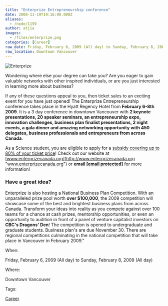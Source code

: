 ```yaml
---
title: "Enterprize Entrepreneurship conference"
date: 2008-11-19T19:16:00.000Z
aliases:
  - /node/1159
author: atjia
images:
  - /files/enterprize.png
categories: [Career]
raw_date: Friday, February 6, 2009 (All day) to Sunday, February 8, 2009 (All day)
raw_location: Downtown Vancouver
---
```


![Enterprize](/files/enterprize.png)

Wondering where else your degree can take you? Are you eager to gain valuable networks with other inspired individuals, or are you just interested in learning more about business?

If any of these questions appeal to you, then ticket sales to an exciting event for you have just opened! The Enterprize Entrepreneurship conference takes place in the Hyatt Regency Hotel from **February 6-8th 2009**. It is a 3 day conference in downtown Vancouver with **2 keynote presentations, 20 speaker seminars, an entrepreneurship expo, innovation challenges, business plan finalist presentations, 2 night events, a gala dinner and amazing networking opportunity with 450 delegates, business professionals and entrepreneurs from across Canada**.

As a Science student, you are eligible to apply for a [subsidy covering up to 80% of your ticket price](http://www.sus.ubc.ca/services/awardsgrants/#conferences)! Check out our website at [www.enterprizecanada.org](http://www.enterprizecanada.org "www.enterprizecanada.org") or **email [\[email protected\]](/cdn-cgi/l/email-protection#54303d3b3a3a317a373c3d3a333f3b3114313a20312624263d2e3137353a3530357a3b2633)** for more information!

### Have a great idea?

Enterprize is also hosting a National Business Plan Competition. With an unparalleled prize pool worth **over $100,000**, the 2009 competition will showcase some of the best and brightest business plans from across Canada. Transform your ideas into reality as you compete against over 100 teams for a chance at cash prizes, mentorship opportunities, or even an opportunity to audition in front of a panel of venture capitalist investors on **CBC's Dragons' Den**! The competition is opened to undergraduate and graduate students. Business plan's are due November 30. There are regional competitions culminating in the national competition that will take place in Vancouver in February 2009."

When: 

Friday, February 6, 2009 (All day) to Sunday, February 8, 2009 (All day)

Where: 

Downtown Vancouver

Tags: 

[Career](/career)

